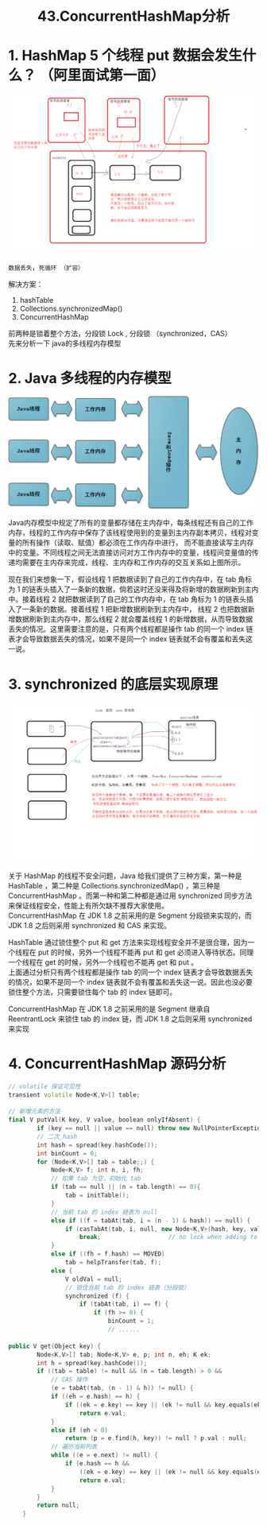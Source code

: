 # <center>43.ConcurrentHashMap分析<center>

# 1. HashMap 5 个线程 put 数据会发生什么？ （阿里面试第一面）

![](../pic/43.多线程操作HashMap.png)

`数据丢失`，`死循环 （扩容）`

解决方案：
1. hashTable
2. Collections.synchronizedMap()
3. ConcurrentHashMap

前两种是锁着整个方法，分段锁 Lock , 分段锁 （synchronized，CAS）  
先来分析一下 java的多线程内存模型

# 2. Java 多线程的内存模型

![](../pic/43.java多线程的内存模型.png)

Java内存模型中规定了所有的变量都存储在主内存中，每条线程还有自己的工作内存，线程的工作内存中保存了该线程使用到的变量到主内存副本拷贝，线程对变量的所有操作（读取、赋值）都必须在工作内存中进行，
而不能直接读写主内存中的变量。不同线程之间无法直接访问对方工作内存中的变量，线程间变量值的传递均需要在主内存来完成，线程、主内存和工作内存的交互关系如上图所示。


现在我们来想象一下，假设线程 1 把数据读到了自己的工作内存中，在 tab 角标为 1 的链表头插入了一条新的数据，倘若这时还没来得及将新增的数据刷新到主内中。接着线程 2 就把数据读到了自己的工作内存中，在 tab 角标为 1 的链表头插入了一条新的数据。接着线程 1 把新增数据刷新到主内存中，
线程 2 也把数据新增数据刷新到主内存中，那么线程 2 就会覆盖线程 1 的新增数据，从而导致数据丢失的情况。这里需要注意的是，只有两个线程都是操作 tab 的同一个 index 链表才会导致数据丢失的情况，如果不是同一个 index 链表就不会有覆盖和丢失这一说。

# 3. synchronized 的底层实现原理

![](../pic/43.synchronized底层实现原理.png)

关于 HashMap 的线程不安全问题，Java 给我们提供了三种方案，第一种是 HashTable ，第二种是 Collections.synchronizedMap() ，第三种是 ConcurrentHashMap 。而第一种和第二种都是通过用 synchronized 同步方法来保证线程安全，性能上有所欠缺不推荐大家使用。  
ConcurrentHashMap 在 JDK 1.8 之前采用的是 Segment 分段锁来实现的，而 JDK 1.8 之后则采用 synchronized 和 CAS 来实现。

HashTable 通过锁住整个 put 和 get 方法来实现线程安全并不是很合理，因为一个线程在 put 的时候，另外一个线程不能再 put 和 get 必须进入等待状态。同理一个线程在 get 的时候，另外一个线程也不能再 get 和 put 。  
上面通过分析只有两个线程都是操作 tab 的同一个 index 链表才会导致数据丢失的情况，如果不是同一个 index 链表就不会有覆盖和丢失这一说。因此也没必要锁住整个方法，只需要锁住每个 tab 的 index 链即可。

ConcurrentHashMap 在 JDK 1.8 之前采用的是 Segment 继承自 ReentrantLock 来锁住 tab 的 index 链，而 JDK 1.8 之后则采用 synchronized 来实现

# 4. ConcurrentHashMap 源码分析

```c++
// volatile 保证可见性
transient volatile Node<K,V>[] table;

// 新增元素的方法
final V putVal(K key, V value, boolean onlyIfAbsent) {
        if (key == null || value == null) throw new NullPointerException();
        // 二次 hash 
        int hash = spread(key.hashCode());
        int binCount = 0;
        for (Node<K,V>[] tab = table;;) {
            Node<K,V> f; int n, i, fh;
            // 如果 tab 为空，初始化 tab
            if (tab == null || (n = tab.length) == 0){
                tab = initTable();
            }
            // 当前 tab 的 index 链表为 null
            else if ((f = tabAt(tab, i = (n - 1) & hash)) == null) {
                if (casTabAt(tab, i, null, new Node<K,V>(hash, key, value, null)))
                    break;                   // no lock when adding to empty bin
            }
            else if ((fh = f.hash) == MOVED)
                tab = helpTransfer(tab, f);
            else {
                V oldVal = null;
                // 锁住当前 tab 的 index 链表（分段锁）
                synchronized (f) {
                    if (tabAt(tab, i) == f) {
                        if (fh >= 0) {
                            binCount = 1;
                            // ......

public V get(Object key) {
        Node<K,V>[] tab; Node<K,V> e, p; int n, eh; K ek;
        int h = spread(key.hashCode());
        if ((tab = table) != null && (n = tab.length) > 0 &&
            // CAS 操作
            (e = tabAt(tab, (n - 1) & h)) != null) {
            if ((eh = e.hash) == h) {
                if ((ek = e.key) == key || (ek != null && key.equals(ek)))
                    return e.val;
            }
            else if (eh < 0)
                return (p = e.find(h, key)) != null ? p.val : null;
            // 遍历当前列表
            while ((e = e.next) != null) {
                if (e.hash == h &&
                    ((ek = e.key) == key || (ek != null && key.equals(ek))))
                    return e.val;
            }
        }
        return null;
    }
```






















